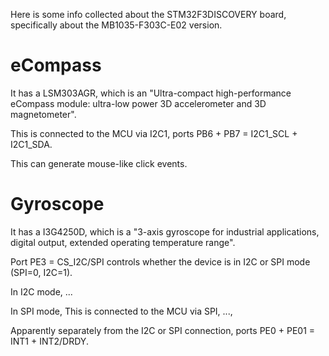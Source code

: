 Here is some info collected about the STM32F3DISCOVERY board,
specifically about the MB1035-F303C-E02 version.

# eCompass

It has a LSM303AGR, which is an
"Ultra-compact high-performance eCompass module:
ultra-low power 3D accelerometer and 3D magnetometer".

This is connected to the MCU via I2C1,
ports PB6 + PB7 = I2C1\_SCL + I2C1\_SDA.

This can generate mouse-like click events.

# Gyroscope

It has a I3G4250D, which is a
"3-axis gyroscope for industrial applications, digital output,
extended operating temperature range".

Port PE3 = CS\_I2C/SPI controls whether the device is in I2C or SPI mode
(SPI=0, I2C=1).

In I2C mode, ...

In SPI mode, This is connected to the MCU via SPI,
...,


Apparently separately from the I2C or SPI connection,
ports PE0 + PE01 = INT1 + INT2/DRDY.
